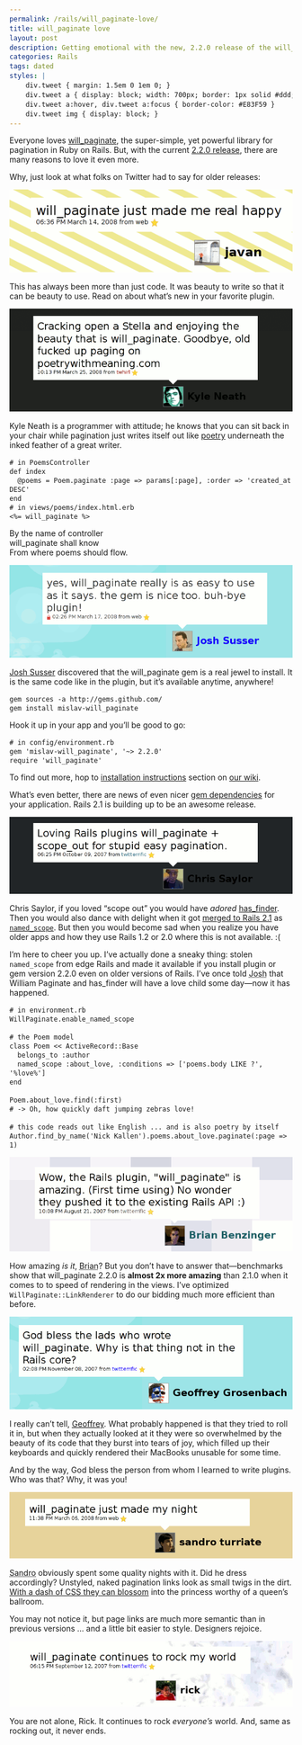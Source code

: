 ```yaml
---
permalink: /rails/will_paginate-love/
title: will_paginate love
layout: post
description: Getting emotional with the new, 2.2.0 release of the will_paginate library
categories: Rails
tags: dated
styles: |
    div.tweet { margin: 1.5em 0 1em 0; }
    div.tweet a { display: block; width: 700px; border: 1px solid #ddd; margin: 0 auto; }
    div.tweet a:hover, div.tweet a:focus { border-color: #E83F59 }
    div.tweet img { display: block; }
---
```


Everyone loves [will_paginate][1], the super-simple, yet powerful library for pagination in Ruby on Rails. But, with the current [2.2.0 release][2], there are many reasons to love it even more.

Why, just look at what folks on Twitter had to say for older releases:

<div class="tweet">
  <a href="http://twitter.com/javan/statuses/771762293" style="width:556px">
    <img src="/page_attachments/0000/0037/javan-crop.gif" alt="Javan: will_paginate just made me real happy" />
  </a>
</div>

This has always been more than just code. It was beauty to write so that it can be beauty to use. Read on about what’s new in your favorite plugin.

<div class="tweet">
  <a href="http://twitter.com/kneath/statuses/777190644">
    <img src="/page_attachments/0000/0029/kneath.gif" alt="Kyle Neath cracking open a Stella and enjoying the beauty that is will_paginate." />
  </a>
</div>

Kyle Neath is a programmer with attitude; he knows that you can sit back in your chair while pagination just writes itself out like [poetry][3] underneath the inked feather of a great writer.

    # in PoemsController
    def index
      @poems = Poem.paginate :page => params[:page], :order => 'created_at DESC'
    end
    # in views/poems/index.html.erb
    <%= will_paginate %>

By the name of controller  
will_paginate shall know  
From where poems should flow.

<div class="tweet">
  <a href="http://twitter.com/hasmanyjosh/statuses/773017331">
    <img src="/page_attachments/0000/0025/hasmanyjosh.gif" alt="Josh Susser: yes, will_paginate really is as easy to use as it says. the gem is nice too. buh-bye plugin!" />
  </a>
</div>

[Josh Susser][4] discovered that the will_paginate gem is a real jewel to install. It is the same code like in the plugin, but it’s available anytime, anywhere!

    gem sources -a http://gems.github.com/
    gem install mislav-will_paginate

Hook it up in your app and you’ll be good to go:

    # in config/environment.rb
    gem 'mislav-will_paginate', '~> 2.2.0'
    require 'will_paginate'

To find out more, hop to [installation instructions][5] section on [our wiki][6].

What’s even better, there are news of even nicer [gem dependencies][7] for your application. Rails 2.1 is building up to be an awesome release.

<div class="tweet">
  <a href="http://twitter.com/cwsaylor/statuses/323835312">
    <img src="/page_attachments/0000/0023/cwsaylor.gif" alt="Chris Saylor: Loving Rails plugins will_paginate + scope_out for stupid easy pagination." />
  </a>
</div>

Chris Saylor, if you loved “scope out” you would have _adored_ [has_finder][8]. Then you would also dance with delight when it got [merged to Rails 2.1][9] as [`named_scope`][10]. But then you would become sad when you realize you have older apps and how they use Rails 1.2 or 2.0 where this is not available. :(

I’m here to cheer you up. I’ve actually done a sneaky thing: stolen `named_scope` from edge Rails and made it available if you install plugin or gem version 2.2.0 even on older versions of Rails. I’ve once told <abbr title="Josh Susser">Josh</abbr> that William Paginate and has_finder will have a love child some day—now it has happened.

    # in environment.rb
    WillPaginate.enable_named_scope
    
    # the Poem model
    class Poem << ActiveRecord::Base
      belongs_to :author
      named_scope :about_love, :conditions => ['poems.body LIKE ?', '%love%']
    end
    
    Poem.about_love.find(:first)
    # -> Oh, how quickly daft jumping zebras love!
    
    # this code reads out like English ... and is also poetry by itself
    Author.find_by_name('Nick Kallen').poems.about_love.paginate(:page => 1)

<div class="tweet">
  <a href="http://twitter.com/bbenzinger/statuses/219168702">
    <img src="/page_attachments/0000/0039/bbenzinger.gif" alt="Brian Benzinger: Wow, the Rails plugin will_paginate is amazing" />
  </a>
</div>

How amazing _is it_, <abbr title="Brian Benzinger">Brian</abbr>? But you don’t have to answer that—benchmarks show that will_paginate 2.2.0 is **almost 2x more amazing** than 2.1.0 when it comes to to speed of rendering in the views. I’ve optimized `WillPaginate::LinkRenderer` to do our bidding much more efficient than before.

<div class="tweet">
  <a href="http://twitter.com/topfunky/statuses/399223842">
    <img src="/page_attachments/0000/0035/topfunky.gif" alt="Geoffrey Grosenbach: God bless the lads who wrote will_paginate. Why is that thing not in the Rails core?" />
  </a>
</div>

I really can’t tell, [<abbr title="Geoffrey Grosenbach">Geoffrey</abbr>][11]. What probably happened is that they tried to roll it in, but when they actually looked at it they were so overwhelmed by the beauty of its code that they burst into tears of joy, which filled up their keyboards and quickly rendered their MacBooks unusable for some time.

And by the way, God bless the person from whom I learned to write plugins. Who was that? Why, it was you!

<div class="tweet">
  <a href="http://twitter.com/sandrot/statuses/767874889">
    <img src="/page_attachments/0000/0031/sandrot.gif" alt="Sandro Turriate: will_paginate just made my night" />
  </a>
</div>

<abbr title="Sandro Turriate">Sandro</abbr> obviously spent some quality nights with it. Did he dress accordingly? Unstyled, naked pagination links look as small twigs in the dirt. [With a dash of CSS they can blossom][12] into the princess worthy of a queen’s ballroom.

You may not notice it, but page links are much more semantic than in previous versions … and a little bit easier to style. Designers rejoice.

<div class="tweet">
  <a href="http://twitter.com/technoweenie/statuses/264746052">
    <img src="/page_attachments/0000/0033/technoweenie.gif" alt="Rick Olson: will_paginate continues to rock my world" />
  </a>
</div>

You are not alone, Rick. It continues to rock _everyone’s_ world. And, same as rocking out, it never ends.


[1]: http://github.com/mislav/will_paginate/tree/master
[2]: http://rubyforge.org/frs/shownotes.php?group_id=5698&release_id=20928
[3]: http://poetrywithmeaning.com/
[4]: http://blog.hasmanythrough.com/
[5]: http://github.com/mislav/will_paginate/wikis/installation
[6]: http://github.com/mislav/will_paginate/wikis
[7]: http://ryandaigle.com/articles/2008/4/1/what-s-new-in-edge-rails-gem-dependencies
[8]: http://pivots.pivotallabs.com/users/nick/blog/articles/284-hasfinder-it-s-now-easier-than-ever-to-create-complex-re-usable-sql-queries
[9]: http://dev.rubyonrails.org/changeset/9084
[10]: http://ryandaigle.com/articles/2008/3/24/what-s-new-in-edge-rails-has-finder-functionality
[11]: http://nubyonrails.com/
[12]: http://mislav.uniqpath.com/will_paginate/
